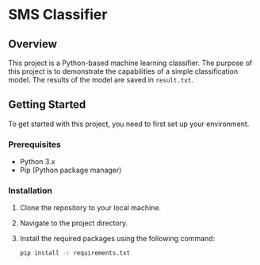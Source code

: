 # SMS Classifier

## Overview
This project is a Python-based machine learning classifier. The purpose of this project is to demonstrate the capabilities of a simple classification model. The results of the model are saved in `result.txt`.

## Getting Started
To get started with this project, you need to first set up your environment.

### Prerequisites
- Python 3.x
- Pip (Python package manager)

### Installation
1. Clone the repository to your local machine.
2. Navigate to the project directory.
3. Install the required packages using the following command:

   ```bash
   pip install -r requirements.txt
 
